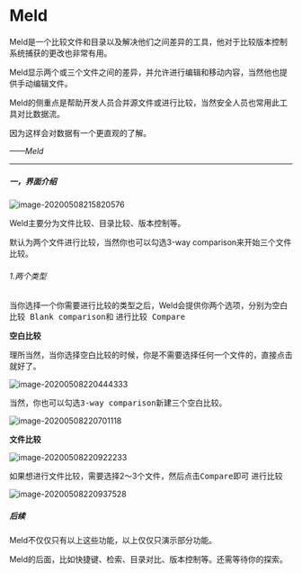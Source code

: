 # Meld

Meld是一个比较文件和目录以及解决他们之间差异的工具，他对于比较版本控制系统捕获的更改也非常有用。

Meld显示两个或三个文件之间的差异，并允许进行编辑和移动内容，当然他也提供手动编辑文件。

Meld的侧重点是帮助开发人员合并源文件或进行比较，当然安全人员也常用此工具对比数据流。

因为这样会对数据有一个更直观的了解。



_——Meld_

---



##### 一，界面介绍

![image-20200508215820576](/home/kun/.config/Typora/typora-user-images/image-20200508215820576.png)

Weld主要分为文件比较、目录比较、版本控制等。

默认为两个文件进行比较，当然你也可以勾选3-way comparison来开始三个文件比较。



###### 1.两个类型

当你选择一个你需要进行比较的类型之后，Weld会提供你两个选项，分别为<kbd>空白比较 Blank comparison</kbd>和 <kbd>进行比较 Compare</kbd>

 

__空白比较__

理所当然，当你选择空白比较的时候，你是不需要选择任何一个文件的，直接点击就好了。

![image-20200508220444333](/home/kun/.config/Typora/typora-user-images/image-20200508220444333.png)



当然，你也可以勾选<kbd>3-way comparison</kbd>新建三个空白比较。

![image-20200508220701118](/home/kun/.config/Typora/typora-user-images/image-20200508220701118.png)



__文件比较__

![image-20200508220922233](/home/kun/.config/Typora/typora-user-images/image-20200508220922233.png)

如果想进行文件比较，需要选择2～3个文件，然后点击<kbd>Compare</kbd>即可	进行比较



![image-20200508220937528](/home/kun/.config/Typora/typora-user-images/image-20200508220937528.png)





##### 后续

Meld不仅仅只有以上这些功能，以上仅仅只演示部分功能。

Meld的后面，比如快捷键、检索、目录对比、版本控制等。还需等待你的探索。

